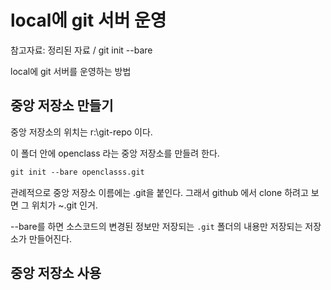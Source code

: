 # local에 git 서버 운영

참고자료: 정리된 자료 / git init --bare

local에 git 서버를 운영하는 방법

## 중앙 저장소 만들기

중앙 저장소의 위치는 r:\git-repo 이다. 

이 폴더 안에 openclass 라는 중앙 저장소를 만들려 한다. 

```ps
git init --bare openclasss.git
```

관례적으로 중앙 저장소 이름에는 .git을 붙인다. 그래서 github 에서 clone 하려고 보면 그 위치가 ~.git 인거.

--bare를 하면 소스코드의 변경된 정보만 저장되는 `.git` 폴더의 내용만 저장되는 저장소가 만들어진다. 

## 중앙 저장소 사용
